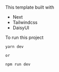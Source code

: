This template built with

- Next
- Tailwindcss
- DaisyUI

To run this project

```
yarn dev

or

npm run dev
```
